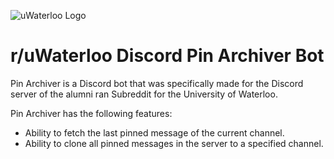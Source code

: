 ![uWaterloo Logo](https://uwaterloo.ca/brand/sites/ca.brand/files/uploads/images/universityofwaterloo_logo_horiz_bk_0.png)
# r/uWaterloo Discord Pin Archiver Bot
Pin Archiver is a Discord bot that was specifically made for the Discord server of the alumni ran Subreddit for the University of Waterloo. 

Pin Archiver has the following features:
* Ability to fetch the last pinned message of the current channel.
* Ability to clone all pinned messages in the server to a specified channel.
